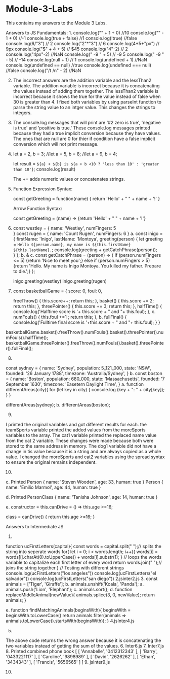# Module-3-Labs
This contains my answers to the Module 3 Labs.

Answers to JS Fundamentals:
1. 
    console.log("" + 1 + 0) //10
    console.log("" - 1 + 0) //-1
    console.log(true + false) //1
    console.log(!true) //false
    console.log(6/"3") // 2
    console.log("2"*"3") // 6
    console.log(4+5+"px") // 9px
    console.log("$" + 4 + 5) // $45
    console.log("4"-2) // 2
    console.log("4px"-2) //NaN
    console.log(" -9 " + 5) // -9 5
    console.log(" -9 " - 5) // -14
    console.log(null + 1) // 1
    console.log(undefined + 1) //NaN
    console.log(undefined == null) //true
    console.log(undefined === null) //false
    console.log("/t /n" - 2) //NaN    

2.
    The incorrect answers are the addition variable and the lessThan2 variable. The addition variable is incorrect because it is concatenating the values instead of adding them together. The lessThan2 variable is incorrect because it shows the true for the value instead of false when 30 is greater than 4. I fixed both variables by using parseInt function to parse the string value to an intger value. This changes the strings to integers.

3.
    The console.log messages that will print are '#2 zero is true', 'negative is true' and 'positive is true.' 
    These console.log messages printed because they had a true implicit conversion because they have values. The ones that are null are 0 for thier if condition have a false implicit conversion which will not print message.
4.
    let a = 2, b = 3;
    //let a = 5, b = 8;
    //let a = 9, b = 4;

    let result = `${a} + ${b} is ${a + b <10 ? 'less than 10' : 'greater than 10'}`;
    console.log(result)

    The += adds numeric values or concatenates strings.

5. 
    Function Expression Syntax:

    const getGreeting = function(name) {
    return 'Hello' + " " + name + '!'
    }

    Arrow Function Syntax:

    const getGreeting = (name) => {return 'Hello' + " " + name + '!'}

6.
    const westley = {
    name: 'Westley',
    numFingers: 5       
    }
    const rugen = {
        name: 'Count Rugen',
        numFingers: 6
    }
a.
    const inigo = {
        firstName: 'Inigo',
        lastName: 'Montoya',
        greeting(person) {
            let greeting = `Hello ${person.name}, my name is ${this.firstName} ${this.lastName}.`;
            console.log(greeting + getCatchPhrase(person));   
        }
    };
b. & c. const getCatchPhrase = (person) => {
        if (person.numFingers <= 5) {return 'Nice to meet you';}
        else if (person.numFingers > 5) {return 'Hello. My name is Inigo Montoya. You killed my father. Prepare to die.';}
    };

    inigo.greeting(westley)
    inigo.greeting(rugen)
7.
    const basketballGame = {
    score: 0,
    foul: 0,

    freeThrow() {
        this.score++;
        return this;
    },
    basket() {
        this.score += 2;
        return this;
    },
    threePointer() {
        this.score += 3;
        return this;
    },
    halfTime() {
        console.log('Halftime score is '+ this.score + " and "+ this.foul);
    },
    c. numFouls() {
        this.foul +=1 ;
        return this;
    },
    b. fullFinal()  {
        console.log('Fulltime final score is '+this.score + " and "+ this.foul);
    }
}

basketballGame.basket().freeThrow().numFouls().basket().threePointer().numFouls().halfTime();
basketballGame.threePointer().freeThrow().numFouls().basket().threePointer().fullFinal();


8. 
const sydney = {
    name: 'Sydney',
    population: 5_121_000,
    state: 'NSW',
    founded: '26 January 1788',
    timezone: 'Australia/Sydney',
}
b. const boston = {
    name: 'Boston',
    population: 680_000,
    state: 'Massachusetts',
    founded: '7 September 1630',
    timezone: 'Easetern Daylight Time',
}
a. function differentAreas(city){
for (let key in city) {
    console.log (key + ": " + city[key]);
}
}

   differentAreas(sydney);
b. differentAreas(boston);

9.
I printed the original variables and got different results for each. the teamSports variable printed the added values from the moreSports variables to the array. The cat1 variable printed the replaced name value from the cat 2 variable. These changes were made because both were stored to the same address in memory. The dog1 variable did not have a change in tis value because it is a string and are always copied as a whole value. 
I changed the moreSports and cat2 variables using the spread syntax to ensure the original remains independent.

10.
c. 
Printed   Person { name: 'Steven Wooden', age: 33, human: true }
          Person { name: 'Emilio Marmol', age: 44, human: true }

d. 
Printed   PersonClass { name: 'Tanisha Johnson', age: 14, human: true }

e.
constructor = this.canDrive = () => this.age >=16;

class = canDrive() {
            return this.age >=16;
        }

Answers to Intermediate JS

1.
function ucFirstLetters(capital){
    const words = capital.split(" ");// splits the string into seperate words
    for( let i = 0; i < words.length; i++){
        words[i] = words[i].charAt(0).toUpperCase() + words[i].substr(1);
    } // loops the words variable to capitalize each first letter of every word
    return words.join(" ");// joins the string together
}
// Testing with different strings
console.log(ucFirstLetters("los angeles"))
console.log(ucFirstLetters("el salvador"))
console.log(ucFirstLetters("san diego"))
2.jsinter2.js
3.
const animals = ['Tiger', 'Giraffe'];
b. animals.unshift('Koala', 'Panda');
a. animals.push('Lion', 'Elephant');
c. animals.sort();
d. function replaceMiddleAnimal(newValue){
    animals.splice(3, 0, newValue);
    return animals;
}

e. function findMatchingAnimals(beginsWith){
    beginsWith = beginsWith.toLowerCase()
    return animals.filter(animals => animals.toLowerCase().startsWith(beginsWith));
}
4.jsInter4.js

5.
The above code returns the wrong answer because it is concatenating the two variables instead of getting the sum of the values.
6.
Inter6.js
7.
Inter7.js
8. Printed combined phone book
[
  [ 'Annabelle', '0412312343' ],
  [ 'Barry', '0433221117' ],
  [ 'Caroline', '9898989' ],
  [ 'David', '2626262' ],
  [ 'Ethan', '3434343' ],
  [ 'Francis', '5656565' ]
]
9. jsInter9.js

10. 

